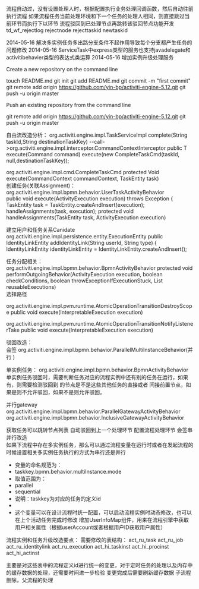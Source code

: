 流程自动过，没有设置处理人时，根据配置执行业务处理回调函数，然后自动往前执行流程
如果流程任务当前处理环境和下一个任务的处理人相同，则直接跳过当前环节而执行下以环节
流程驳回到已处理节点再跳转该驳回节点功能开发
td_wf_rejectlog
rejectnode
rejecttaskid
newtaskid

2014-05-16 解决多实例任务多出路分支条件不起作用导致每个分支都产生任务的问题修改
2014-05-16 ServiceTask中express类型的服务也支持javadelegate和activitibehavier类型的表达式类运算
2014-05-16 增加实例升级处理服务

Create a new repository on the command line

touch README.md
git init
git add README.md
git commit -m "first commit"
git remote add origin https://github.com/yin-bp/activiti-engine-5.12.git
git push -u origin master

Push an existing repository from the command line

git remote add origin https://github.com/yin-bp/activiti-engine-5.12.git
git push -u origin master

自由流改造分析：
org.activiti.engine.impl.TaskServiceImpl
    complete(String taskId,String destinationTaskKey) 
       --call->org.activiti.engine.impl.interceptor.CommandContextInterceptor
                                                                  public <T> T execute(Command<T> command)
                      execute(new CompleteTaskCmd(taskId, null,destinationTaskKey));

org.activiti.engine.impl.cmd.CompleteTaskCmd
	protected Void execute(CommandContext commandContext, TaskEntity task)                      
创建任务(关联Assignment)：
org.activiti.engine.impl.bpmn.behavior.UserTaskActivityBehavior        
 public void execute(ActivityExecution execution) throws Exception {
    TaskEntity task = TaskEntity.createAndInsert(execution);  
    handleAssignments(task, execution);
 protected void handleAssignments(TaskEntity task, ActivityExecution execution)   
    
建立用户和任务关系Canidate
org.activiti.engine.impl.persistence.entity.ExecutionEntity
 public IdentityLinkEntity addIdentityLink(String userId, String type) {
    IdentityLinkEntity identityLinkEntity = IdentityLinkEntity.createAndInsert();
                
任务分配相关：
org.activiti.engine.impl.bpmn.behavior.BpmnActivityBehavior
	 protected void performOutgoingBehavior(ActivityExecution execution, 
          boolean checkConditions, boolean throwExceptionIfExecutionStuck, List<ActivityExecution> reusableExecutions)  
        选择路径  

org.activiti.engine.impl.pvm.runtime.AtomicOperationTransitionDestroyScope
		 public void execute(InterpretableExecution execution)

org.activiti.engine.impl.pvm.runtime.AtomicOperationTransitionNotifyListenerTake
	public void execute(InterpretableExecution execution)		
	
	
驳回改造：                      
会签
 org.activiti.engine.impl.bpmn.behavior.ParallelMultiInstanceBehavior(并行 )
 
单实例任务：
org.activiti.engine.impl.bpmn.behavior.BpmnActivityBehavior 
单实例任务驳回时，需要判断任务对应的流程实例中还有别的任务在运行，如果有，则需要检测驳回到 的节点是不是这些其他任务的直接或者
间接前置节点，如果是则不允许驳回，如果不是则允许驳回。

并行gateway                      
 org.activiti.engine.impl.bpmn.behavior.ParallelGatewayActivityBehavior
 org.activiti.engine.impl.bpmn.behavior.InclusiveGatewayActivityBehavior	
 
获取任务可以跳转节点列表
自动驳回到上一个处理环节
配置流程处理环节
会签串并行改造  
	如果下流程中存在多实例任务，那么可以通过流程变量在运行时或者在发起流程的时候设置相关多实例任务执行的方式为串行还是并行
   * 变量的命名规范为：
   * taskkey.bpmn.behavior.multiInstance.mode
   * 取值范围为：
   * 	parallel
   * 	sequential
   * 说明：taskkey为对应的任务的定义id
   * 
   * 这个变量可以在设计流程时统一配置，可以启动流程实例时动态修改，也可以在上个活动任务完成时修改
增加UserInfoMap组件，用来在流程引擎中获取用户相关属性（根据userAccount或者根据用户ID获取用户属性）

流程实例和任务升级改造要点：
需要修改的表结构：
act_ru_task
act_ru_job
act_ru_identitylink
act_ru_execution
act_hi_taskinst
act_hi_procinst
act_hi_actinst

主要是对这些表中的流程定义id进行统一的变更，对于定时任务的处理以及内存中的缓存数据的处理，还需要时间进一步检验
变更完成后需要刷新缓存数据
子流程删除，父流程的处理